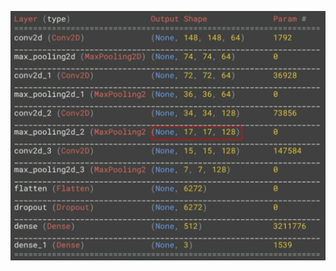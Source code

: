 ![FileModes](slideImages/image35.png)<!-- .element: style="border:0; width:700px; margin-left:150px" -->